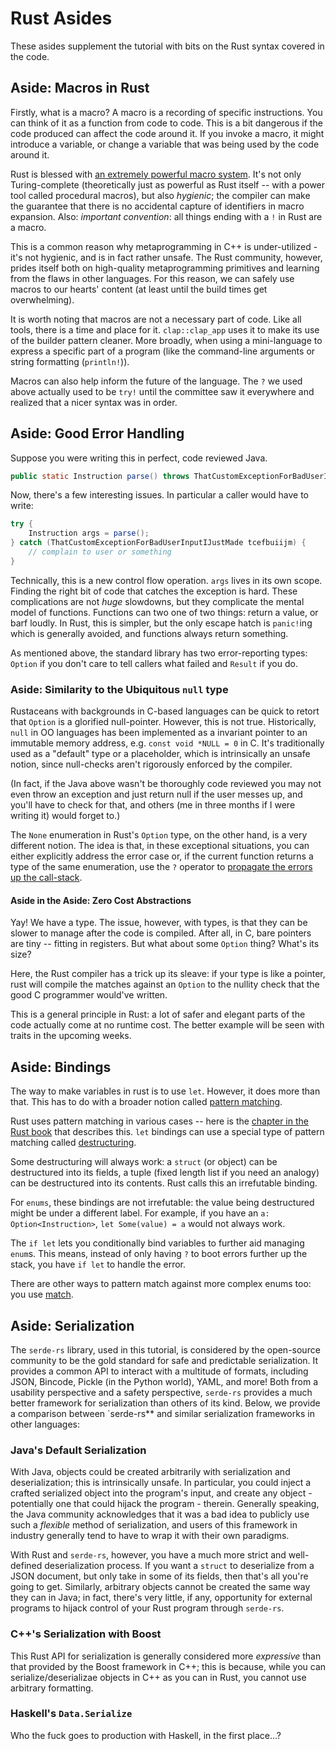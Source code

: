 # Rust Asides

These asides supplement the tutorial with bits on the Rust syntax covered in the code.

## Aside: Macros in Rust

Firstly, what is a macro? A macro is a recording of specific instructions. You can think of it as a function from code to code. This is a bit dangerous if the code produced can affect the code around it. If you invoke a macro, it might introduce a variable, or change a variable that was being used by the code around it.

Rust is blessed with [an extremely powerful macro system](https://doc.rust-lang.org/1.7.0/book/macros.html). It's not only Turing-complete (theoretically just as powerful as Rust itself -- with a power tool called procedural macros), but also _hygienic_; the compiler can make the guarantee that there is no accidental capture of identifiers in macro expansion. Also: *important convention*: all things ending with a `!` in Rust are a macro.

This is a common reason why metaprogramming in C++ is under-utilized - it's not hygienic, and is in fact rather unsafe. The Rust community, however, prides itself both on high-quality metaprogramming primitives and learning from the flaws in other languages. For this reason, we can safely use macros to our hearts' content (at least until the build times get overwhelming).

It is worth noting that macros are not a necessary part of code. Like all tools, there is a time and place for it. `clap::clap_app` uses it to make its use of the builder pattern cleaner. More broadly, when using a mini-language to express a specific part of a program (like the command-line arguments or string formatting (`println!`)).

Macros can also help inform the future of the language. The `?` we used above actually used to be `try!` until the committee saw it everywhere and realized that a nicer syntax was in order.

## Aside: Good Error Handling

Suppose you were writing this in perfect, code reviewed Java.

```java
public static Instruction parse() throws ThatCustomExceptionForBadUserInputIJustMade {}
```

Now, there's a few interesting issues. In particular a caller would have to write:

```java
try {
    Instruction args = parse();
} catch (ThatCustomExceptionForBadUserInputIJustMade tcefbuiijm) {
    // complain to user or something
}
```

Technically, this is a new control flow operation. `args` lives in its own scope. Finding the right bit of code that catches the exception is hard. These complications are not *huge* slowdowns, but they complicate the mental model of functions. Functions can two one of two things: return a value, or barf loudly. In Rust, this is simpler, but the only escape hatch is `panic!`ing which is generally avoided, and functions always return something.

As mentioned above, the standard library has two error-reporting types: `Option` if you don't care to tell callers what failed and `Result` if you do.

### Aside: Similarity to the Ubiquitous `null` type

Rustaceans with backgrounds in C-based languages can be quick to retort that `Option` is a glorified null-pointer. However, this is not true. Historically, `null` in OO languages has been implemented as a invariant pointer to an immutable memory address, e.g. `const void *NULL = 0` in C. It's traditionally used as a "default" type or a placeholder, which is intrinsically an unsafe notion, since null-checks aren't rigorously enforced by the compiler.

(In fact, if the Java above wasn't be thoroughly code reviewed you may not even throw an exception and just return null if the user messes up, and you'll have to check for that, and others (me in three months if I were writing it) would forget to.)

The `None` enumeration in Rust's `Option` type, on the other hand, is a very different notion. The idea is that, in these exceptional situations, you can either explicitly address the error case or, if the current function returns a type of the same enumeration, use the `?` operator to [propagate the errors up the call-stack](https://doc.rust-lang.org/edition-guide/rust-2018/error-handling-and-panics/the-question-mark-operator-for-easier-error-handling.html).

#### Aside in the Aside: Zero Cost Abstractions

Yay! We have a type. The issue, however, with types, is that they can be slower to manage after the code is compiled. After all, in C, bare pointers are tiny -- fitting in registers. But what about some `Option` thing? What's its size?

Here, the Rust compiler has a trick up its sleave: if your type is like a pointer, rust will compile the matches against an `Option` to the nullity check that the good C programmer would've written.

This is a general principle in Rust: a lot of safer and elegant parts of the code actually come at no runtime cost. The better example will be seen with traits in the upcoming weeks.

## Aside: Bindings

The way to make variables in rust is to use `let`. However, it does more than that. This has to do with a broader notion called [pattern matching](https://en.wikipedia.org/wiki/Pattern_matching).

Rust uses pattern matching in various cases -- here is the [chapter in the Rust book](https://doc.rust-lang.org/book/ch18-03-pattern-syntax.html) that describes this. `let` bindings can use a special type of pattern matching called [destructuring](https://doc.rust-lang.org/book/ch18-03-pattern-syntax.html#destructuring-to-break-apart-values).

Some destructuring will always work: a `struct` (or object) can be destructured into its fields, a tuple (fixed length list if you need an analogy) can be destructured into its contents. Rust calls this an irrefutable binding.

For `enums`, these bindings are not irrefutable: the value being destructured might be under a different label. For example, if you have an `a: Option<Instruction>`, `let Some(value) = a` would not always work.

The `if let` lets you conditionally bind variables to further aid managing `enum`s. This means, instead of only having `?` to boot errors further up the stack, you have `if let` to handle the error.

There are other ways to pattern match against more complex enums too: you use [match](https://doc.rust-lang.org/book/ch18-01-all-the-places-for-patterns.html#match-arms).

## Aside: Serialization

The `serde-rs` library, used in this tutorial, is considered by the open-source community to be the gold standard for safe and predictable serialization. It provides a common API to interact with a multitude of formats, including JSON, Bincode, Pickle (in the Python world), YAML, and more! Both from a usability perspective and a safety perspective, `serde-rs` provides a much better framework for serialization than others of its kind. Below, we provide a comparison between `serde-rs** and similar serialization frameworks in other languages:

### Java's Default Serialization

With Java, objects could be created arbitrarily with serialization and deserialization; this is intrinsically unsafe. In particular, you could inject a crafted serialized object into the program's input, and create any object - potentially one that could hijack the program - therein. Generally speaking, the Java community acknowledges that it was a bad idea to publicly use such a _flexible_ method of serialization, and users of this framework in industry generally tend to have to wrap it with their own paradigms.

With Rust and `serde-rs`, however, you have a much more strict and well-defined deserialization process. If you want a `struct` to deserialize from a JSON document, but only take in some of its fields, then that's all you're going to get. Similarly, arbitrary objects cannot be created the same way they can in Java; in fact, there's very little, if any, opportunity for external programs to hijack control of your Rust program through `serde-rs`.

### C++'s Serialization with Boost

This Rust API for serialization is generally considered more _expressive_ than that provided by the Boost framework in C++; this is because, while you can serialize/deserializae objects in C++ as you can in Rust, you cannot use arbitrary formatting.

### Haskell's `Data.Serialize`

Who the fuck goes to production with Haskell, in the first place...?
